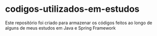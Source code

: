 # codigos-utilizados-em-estudos
Este repositório foi criado para armazenar os códigos feitos ao longo de alguns de meus estudos em Java e Spring Framework
